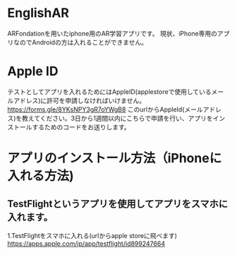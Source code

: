 # EnglishAR
ARFondationを用いたiphone用のAR学習アプリです。
現状、iPhone専用のアプリなのでAndroidの方は入れることができません。

# Apple ID
テストとしてアプリを入れるためにはAppleID(applestoreで使用しているメールアドレス)に許可を申請しなければいけません。
https://forms.gle/8YKsNPY3gR7oYWgB8
このurlからAppleId(メールアドレス)を教えてください。3日から1週間以内にこちらで申請を行い、アプリをインストールするためのコードをお送りします。

# アプリのインストール方法（iPhoneに入れる方法)
## TestFlightというアプリを使用してアプリをスマホに入れます。
1.TestFlightをスマホに入れる(urlからapple storeに飛べます)
https://apps.apple.com/jp/app/testflight/id899247664


